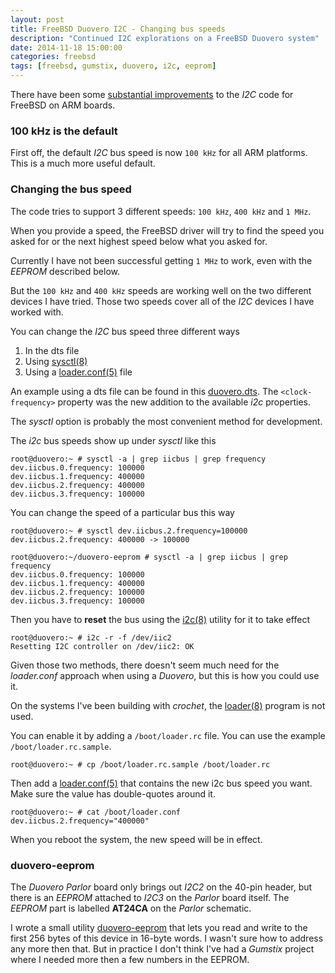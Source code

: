 ```yaml
---
layout: post
title: FreeBSD Duovero I2C - Changing bus speeds
description: "Continued I2C explorations on a FreeBSD Duovero system"
date: 2014-11-18 15:00:00
categories: freebsd
tags: [freebsd, gumstix, duovero, i2c, eeprom]
---
```


There have been some [substantial improvements][commit-274641] to the *I2C* code for FreeBSD on ARM boards.

### 100 kHz is the default

First off, the default *I2C* bus speed is now `100 kHz` for all ARM platforms. This is a much more useful default.


### Changing the bus speed

The code tries to support 3 different speeds: `100 kHz`, `400 kHz` and `1 MHz`.

When you provide a speed, the FreeBSD driver will try to find the speed you asked for or the next highest speed below what you asked for.

Currently I have not been successful getting `1 MHz` to work, even with the *EEPROM* described below.

But the `100 kHz` and `400 kHz` speeds are working well on the two different devices I have tried. Those two speeds cover all of the *I2C* devices I have worked with.


You can change the *I2C* bus speed three different ways

1. In the dts file
2. Using [sysctl(8)][sysctl]
3. Using a [loader.conf(5)][loader-conf] file

An example using a dts file can be found in this [duovero.dts][duovero-dts]. The `<clock-frequency>` property was the new addition to the available *i2c* properties. 

The *sysctl* option is probably the most convenient method for development.

The *i2c* bus speeds show up under *sysctl* like this

    root@duovero:~ # sysctl -a | grep iicbus | grep frequency
    dev.iicbus.0.frequency: 100000
    dev.iicbus.1.frequency: 400000
    dev.iicbus.2.frequency: 400000
    dev.iicbus.3.frequency: 100000

You can change the speed of a particular bus this way

    root@duovero:~ # sysctl dev.iicbus.2.frequency=100000
    dev.iicbus.2.frequency: 400000 -> 100000

    root@duovero:~/duovero-eeprom # sysctl -a | grep iicbus | grep frequency
    dev.iicbus.0.frequency: 100000
    dev.iicbus.1.frequency: 400000
    dev.iicbus.2.frequency: 100000
    dev.iicbus.3.frequency: 100000

Then you have to **reset** the bus using the [i2c(8)][i2c] utility for it to take effect

    root@duovero:~ # i2c -r -f /dev/iic2
    Resetting I2C controller on /dev/iic2: OK


Given those two methods, there doesn't seem much need for the *loader.conf* approach when using a *Duovero*, but this is how you could use it.

On the systems I've been building with *crochet*, the [loader(8)][loader] program is not used.

You can enable it by adding a `/boot/loader.rc` file. You can use the example `/boot/loader.rc.sample`.

    root@duovero:~ # cp /boot/loader.rc.sample /boot/loader.rc

Then add a [loader.conf(5)][loader-conf] that contains the new i2c bus speed you want. Make sure the value has double-quotes around it.

    root@duovero:~ # cat /boot/loader.conf
    dev.iicbus.2.frequency="400000"

When you reboot the system, the new speed will be in effect.

### duovero-eeprom

The *Duovero Parlor* board only brings out *I2C2* on the 40-pin header, but there is an *EEPROM* attached to *I2C3* on the *Parlor* board itself. The *EEPROM* part is labelled **AT24CA** on the *Parlor* schematic.

I wrote a small utility [duovero-eeprom][duovero-eeprom] that lets you read and write to the first 256 bytes of this device in 16-byte words. I wasn't sure how to address any more then that. But in practice I don't think I've had a *Gumstix* project where I needed more then a few numbers in the EEPROM.


[commit-274641]: https://svnweb.freebsd.org/base?view=revision&revision=274641
[loader-conf]: http://www.freebsd.org/cgi/man.cgi?query=loader.conf&apropos=0&sektion=0&manpath=FreeBSD+11-current&arch=default&format=html
[duovero-dts]: https://github.com/scottellis/duovero-freebsd/blob/master/sys/boot/fdt/dts/arm/duovero.dts
[sysctl]: http://www.freebsd.org/cgi/man.cgi?query=sysctl&apropos=0&sektion=0&manpath=FreeBSD+11-current&arch=default&format=html
[i2c]: http://www.freebsd.org/cgi/man.cgi?query=i2c&apropos=0&sektion=0&manpath=FreeBSD+11-current&arch=default&format=html
[loader]: http://www.freebsd.org/cgi/man.cgi?query=loader&apropos=0&sektion=0&manpath=FreeBSD+11-current&arch=default&format=html
[loader-conf]: http://www.freebsd.org/cgi/man.cgi?query=loader.conf&apropos=0&sektion=0&manpath=FreeBSD+11-current&arch=default&format=html
[duovero-eeprom]: https://github.com/scottellis/duovero-eeprom